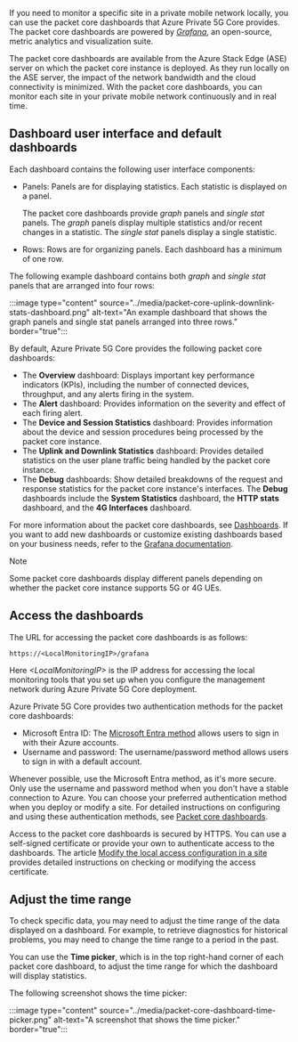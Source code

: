 If you need to monitor a specific site in a private mobile network locally, you can use the packet core dashboards that Azure Private 5G Core provides. The packet core dashboards are powered by [*Grafana*](https://grafana.com/grafana/), an open-source, metric analytics and visualization suite.

The packet core dashboards are available from the Azure Stack Edge (ASE) server on which the packet core instance is deployed. As they run locally on the ASE server, the impact of the network bandwidth and the cloud connectivity is minimized. With the packet core dashboards, you can monitor each site in your private mobile network continuously and in real time.

## Dashboard user interface and default dashboards

Each dashboard contains the following user interface components:

- Panels: Panels are for displaying statistics. Each statistic is displayed on a panel.

  The packet core dashboards provide *graph* panels and *single stat* panels. The *graph* panels display multiple statistics and/or recent changes in a statistic. The *single stat* panels display a single statistic.

- Rows: Rows are for organizing panels. Each dashboard has a minimum of one row.

The following example dashboard contains both *graph* and *single stat* panels that are arranged into four rows:

:::image type="content" source="../media/packet-core-uplink-downlink-stats-dashboard.png" alt-text="An example dashboard that shows the graph panels and single stat panels arranged into three rows." border="true":::

By default, Azure Private 5G Core provides the following packet core dashboards:

- The **Overview** dashboard: Displays important key performance indicators (KPIs), including the number of connected devices, throughput, and any alerts firing in the system.
- The **Alert** dashboard: Provides information on the severity and effect of each firing alert.
- The **Device and Session Statistics** dashboard: Provides information about the device and session procedures being processed by the packet core instance.
- The **Uplink and Downlink Statistics** dashboard: Provides detailed statistics on the user plane traffic being handled by the packet core instance.
- The **Debug** dashboards: Show detailed breakdowns of the request and response statistics for the packet core instance's interfaces. The **Debug** dashboards include the **System Statistics** dashboard, the **HTTP stats** dashboard, and the **4G Interfaces** dashboard.

For more information about the packet core dashboards, see [Dashboards](/azure/private-5g-core/packet-core-dashboards). If you want to add new dashboards or customize existing dashboards based on your business needs, refer to the [Grafana documentation](https://grafana.com/docs/grafana/).

> [!NOTE]
> Some packet core dashboards display different panels depending on whether the packet core instance supports 5G or 4G UEs.

## Access the dashboards

The URL for accessing the packet core dashboards is as follows:

`https://<LocalMonitoringIP>/grafana`

Here *\<LocalMonitoringIP\>* is the IP address for accessing the local monitoring tools that you set up when you configure the management network during Azure Private 5G Core deployment.

Azure Private 5G Core provides two authentication methods for the packet core dashboards:

- Microsoft Entra ID: The [Microsoft Entra method](/azure/private-5g-core/enable-azure-active-directory) allows users to sign in with their Azure accounts.
- Username and password: The username/password method allows users to sign in with a default account.

Whenever possible, use the Microsoft Entra method, as it's more secure. Only use the username and password method when you don't have a stable connection to Azure. You can choose your preferred authentication method when you deploy or modify a site. For detailed instructions on configuring and using these authentication methods, see [Packet core dashboards](/azure/private-5g-core/packet-core-dashboards).

Access to the packet core dashboards is secured by HTTPS. You can use a self-signed certificate or provide your own to authenticate access to the dashboards. The article [Modify the local access configuration in a site](/azure/private-5g-core/modify-local-access-configuration) provides detailed instructions on checking or modifying the access certificate.

## Adjust the time range

To check specific data, you may need to adjust the time range of the data displayed on a dashboard. For example, to retrieve diagnostics for historical problems, you may need to change the time range to a period in the past.

You can use the **Time picker**, which is in the top right-hand corner of each packet core dashboard, to adjust the time range for which the dashboard will display statistics.

The following screenshot shows the time picker:

:::image type="content" source="../media/packet-core-dashboard-time-picker.png" alt-text="A screenshot that shows the time picker." border="true":::
